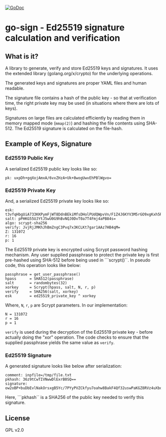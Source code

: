 [![GoDoc](https://godoc.org/github.com/opencoff/go-sign?status.svg)](https://godoc.org/github.com/opencoff/go-sign)

# go-sign - Ed25519 signature calculation and verification

## What is it?
A library to generate, verify and store Ed25519 keys and signatures.
It uses the extended library (golang.org/x/crypto) for the
underlying operations.

The generated keys and signatures are proper YAML files and human
readable.

The signature file contains a hash of the public key - so that at
verification time, the right private key may be used (in situations
where there are lots of keys).

Signatures on large files are calculated efficiently by reading them
in memory mapped mode (```mmap(2)```) and hashing the file contents
using SHA-512. The Ed25519 signature is calculated on the file-hash.

## Example of Keys, Signature

### Ed25519 Public Key
A serialized Ed25519 public key looks like so:

    pk: uxpDh+gqXojAmxA/6vxZHzA+Uk+8wogUwvEhPBlWgvo=

### Ed25519 Private Key
And, a serialized Ed25519 private key looks like so:

    esk: t3vfqHbgUiA733KKPymFjWT8DdnBEkiMfsDHolPUdQWpvVn/F1Z4J6KYV3M5rGO9xgKxh5RAmqt+6LKgOiJAMQ==
    salt: pPHKG55UJYtJ5wU0G9hBvNQJ0DvT0a7T4Fmj4aPB84s=
    algo: scrypt-sha256
    verify: JvjRjJMKhJhBmZngC3Pvq7x3KCLKt7gar1AAz7HB4qM=
    Z: 131072
    r: 16
    p: 1

The Ed25519 private key is encrypted using Scrypt password hashing
mechanism. Any user supplied passphrase to protect the private key
is first pre-hashed using SHA-512 before being used in
```scrypt()``. In pseudo code, this operation looks like below:

    passphrase = get_user_passphrase()
    hpass      = SHA512(passphrase)
    salt       = randombytes(32)
    xorkey     = Scrypt(hpass, salt, N, r, p)
    verify     = SHA256(salt, xorkey)
    esk        = ed25519_private_key ^ xorkey

Where, ```N```, ```r```, ```p``` are Scrypt parameters. In our
implementation:

    N = 131072
    r = 16
    p = 1

```verify```  is used during the decryption of the Ed25519 private
key - before actually doing the "xor" operation. The code checks to
ensure that the supplied passphrase yields the same value as
```verify```.

### Ed25519 Signature
A generated signature looks like below after serialization:

    comment: inpfile=/tmp/file.txt
    pkhash: 36z9tCwTIVNwwDlExrB0SQ==
    signature: ow2oBP+buDbEvlNakOrsxgB5Yc/7PYyPVZCkfyu7oahw8BakF4Qf32uswPaKGZ8RVz4uXboYHdZtfrEjCgP/Cg==

Here, ```pkhash`` is a SHA256 of the public key needed to verify
this signature.

## License
GPL v2.0
